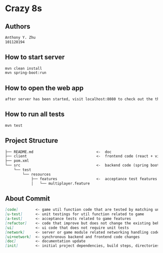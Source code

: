 # Crazy 8s

## Authors

```md
Anthony Y. Zhu
101128194
```

## How to start server

```bash
mvn clean install
mvn spring-boot:run
```

## How to open the web app

```md
after server has been started, visit localhost:8080 to check out the the web page
```

## How to run all tests

```md
mvn test
```

## Project Structure

```md
├── README.md                             <-  doc
├── client                                <-  frontend code (react + vite)
├── pom.xml
└── src                                   <-  backend code (spring boot + netty socket io)
    └── test
        └── resources
            ├── features                  <-  acceptance test features   
            │   └── multiplayer.feature
```

## About Commit

```md
[code]        <- game util function code that are tested by matching unit tests
[u-test]      <- unit testings for util function related to game
[a-test]      <- acceptance tests related to game features
[refactor]    <- code that improve but does not change the existing behavior of game
[ui]          <- ui code that does not require unit tests
[network]     <- server or game module related networking handling code
[ui+network]  <- synchronous backend and frontend code changes
[doc]         <- documentation update
[init]        <- initial project dependencies, build steps, directories setup, continuous integration setup
```
